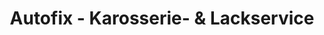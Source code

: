 ---
title: "Autofix - Karosserie- & Lackservice"
url: /bockenem/autofix-karosserie-und-lackservice/
shop: Autowerkstatt
---